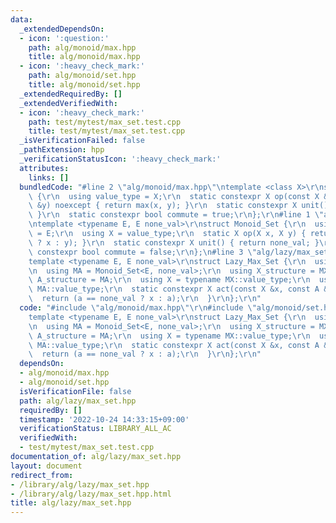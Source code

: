 ```yaml
---
data:
  _extendedDependsOn:
  - icon: ':question:'
    path: alg/monoid/max.hpp
    title: alg/monoid/max.hpp
  - icon: ':heavy_check_mark:'
    path: alg/monoid/set.hpp
    title: alg/monoid/set.hpp
  _extendedRequiredBy: []
  _extendedVerifiedWith:
  - icon: ':heavy_check_mark:'
    path: test/mytest/max_set.test.cpp
    title: test/mytest/max_set.test.cpp
  _isVerificationFailed: false
  _pathExtension: hpp
  _verificationStatusIcon: ':heavy_check_mark:'
  attributes:
    links: []
  bundledCode: "#line 2 \"alg/monoid/max.hpp\"\ntemplate <class X>\r\nstruct Monoid_Max\
    \ {\r\n  using value_type = X;\r\n  static constexpr X op(const X &x, const X\
    \ &y) noexcept { return max(x, y); }\r\n  static constexpr X unit() { return numeric_limits<X>::lowest();\
    \ }\r\n  static constexpr bool commute = true;\r\n};\r\n#line 1 \"alg/monoid/set.hpp\"\
    \ntemplate <typename E, E none_val>\r\nstruct Monoid_Set {\r\n  using value_type\
    \ = E;\r\n  using X = value_type;\r\n  static X op(X x, X y) { return (y == none_val\
    \ ? x : y); }\r\n  static constexpr X unit() { return none_val; }\r\n  static\
    \ constexpr bool commute = false;\r\n};\n#line 3 \"alg/lazy/max_set.hpp\"\n\r\n\
    template <typename E, E none_val>\r\nstruct Lazy_Max_Set {\r\n  using MX = Monoid_Max<E>;\r\
    \n  using MA = Monoid_Set<E, none_val>;\r\n  using X_structure = MX;\r\n  using\
    \ A_structure = MA;\r\n  using X = typename MX::value_type;\r\n  using A = typename\
    \ MA::value_type;\r\n  static constexpr X act(const X &x, const A &a) {\r\n  \
    \  return (a == none_val ? x : a);\r\n  }\r\n};\r\n"
  code: "#include \"alg/monoid/max.hpp\"\r\n#include \"alg/monoid/set.hpp\"\r\n\r\n\
    template <typename E, E none_val>\r\nstruct Lazy_Max_Set {\r\n  using MX = Monoid_Max<E>;\r\
    \n  using MA = Monoid_Set<E, none_val>;\r\n  using X_structure = MX;\r\n  using\
    \ A_structure = MA;\r\n  using X = typename MX::value_type;\r\n  using A = typename\
    \ MA::value_type;\r\n  static constexpr X act(const X &x, const A &a) {\r\n  \
    \  return (a == none_val ? x : a);\r\n  }\r\n};\r\n"
  dependsOn:
  - alg/monoid/max.hpp
  - alg/monoid/set.hpp
  isVerificationFile: false
  path: alg/lazy/max_set.hpp
  requiredBy: []
  timestamp: '2022-10-24 14:33:15+09:00'
  verificationStatus: LIBRARY_ALL_AC
  verifiedWith:
  - test/mytest/max_set.test.cpp
documentation_of: alg/lazy/max_set.hpp
layout: document
redirect_from:
- /library/alg/lazy/max_set.hpp
- /library/alg/lazy/max_set.hpp.html
title: alg/lazy/max_set.hpp
---
```

